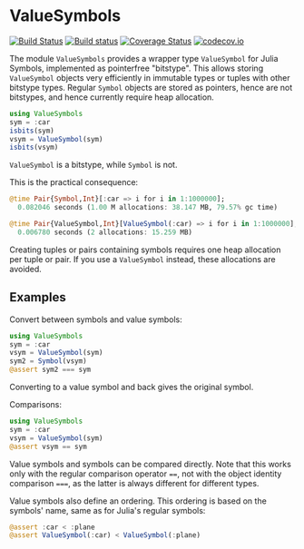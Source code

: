 # ValueSymbols

[![Build Status](https://travis-ci.org/eschnett/ValueSymbols.jl.svg?branch=master)](https://travis-ci.org/eschnett/ValueSymbols.jl)
[![Build status](https://ci.appveyor.com/api/projects/status/wvi75rjjgdueribo/branch/master?svg=true)](https://ci.appveyor.com/project/eschnett/valuesymbols-jl/branch/master)
[![Coverage Status](https://coveralls.io/repos/eschnett/ValueSymbols.jl/badge.svg?branch=master&service=github)](https://coveralls.io/github/eschnett/ValueSymbols.jl?branch=master)
[![codecov.io](http://codecov.io/github/eschnett/ValueSymbols.jl/coverage.svg?branch=master)](http://codecov.io/github/eschnett/ValueSymbols.jl?branch=master)

The module `ValueSymbols` provides a wrapper type `ValueSymbol` for
Julia Symbols, implemented as pointerfree "bitstype". This allows
storing `ValueSymbol` objects very efficiently in immutable types or
tuples with other bitstype types. Regular `Symbol` objects are stored
as pointers, hence are not bitstypes, and hence currently require heap
allocation.

```Julia
using ValueSymbols
sym = :car
isbits(sym)
vsym = ValueSymbol(sym)
isbits(vsym)
```
`ValueSymbol` is a bitstype, while `Symbol` is not.

This is the practical consequence:
```Julia
@time Pair{Symbol,Int}[:car => i for i in 1:1000000];
  0.082046 seconds (1.00 M allocations: 38.147 MB, 79.57% gc time)

@time Pair{ValueSymbol,Int}[ValueSymbol(:car) => i for i in 1:1000000];
  0.006780 seconds (2 allocations: 15.259 MB)
```
Creating tuples or pairs containing symbols requires one heap
allocation per tuple or pair. If you use a `ValueSymbol` instead,
these allocations are avoided.

## Examples

Convert between symbols and value symbols:
```Julia
using ValueSymbols
sym = :car
vsym = ValueSymbol(sym)
sym2 = Symbol(vsym)
@assert sym2 === sym
```
Converting to a value symbol and back gives the original symbol.

Comparisons:
```Julia
using ValueSymbols
sym = :car
vsym = ValueSymbol(sym)
@assert vsym == sym
```
Value symbols and symbols can be compared directly. Note that this
works only with the regular comparison operator `==`, not with the
object identity comparison `===`, as the latter is always different
for different types.

Value symbols also define an ordering. This ordering is based on the
symbols' name, same as for Julia's regular symbols:
```Julia
@assert :car < :plane
@assert ValueSymbol(:car) < ValueSymbol(:plane)
```

